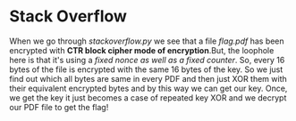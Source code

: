 # Stack Overflow

When we go through *stackoverflow.py* we see that a file *flag.pdf* has been encrypted with **CTR block cipher mode of encryption**.But, the loophole here is that it's using a *fixed nonce as well as a fixed counter*. So, every 16 bytes of the file is encrypted with the same 16 bytes of the key. So we just find out which all bytes are same in every PDF and then just XOR them with their equivalent encrypted bytes and by this way we can get our key. Once, we get the key it just becomes a case of repeated key XOR and we decrypt our PDF file to get the flag!
